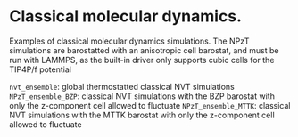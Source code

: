 Classical molecular dynamics. 
=============================

Examples of classical molecular dynamics simulations. 
The NPzT simulations are barostatted with an anisotropic cell barostat, and must be run with LAMMPS,
as the built-in driver only supports cubic cells for the TIP4P/f potential

`nvt_ensemble`: global thermostatted classical NVT simulations
`NPzT_ensemble_BZP`: classical NVT simulations with the BZP barostat with only the z-component cell allowed to fluctuate
`NPzT_ensemble_MTTK`: classical NVT simulations with the MTTK barostat with only the z-component cell allowed to fluctuate
